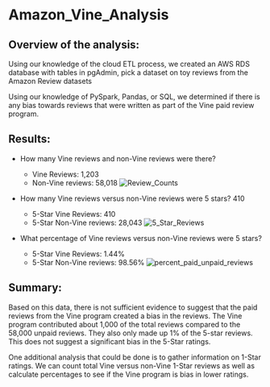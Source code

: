 # Amazon_Vine_Analysis

## Overview of the analysis:
Using our knowledge of the cloud ETL process, we created an AWS RDS database with tables in pgAdmin, pick a dataset on toy reviews from the Amazon Review datasets

Using our knowledge of PySpark, Pandas, or SQL, we determined if there is any bias towards reviews that were written as part of the Vine paid review program.


## Results:
 
* How many Vine reviews and non-Vine reviews were there?
    * Vine Reviews: 1,203
    * Non-Vine reviews: 58,018
    ![Review_Counts](https://user-images.githubusercontent.com/107375554/193724728-ce102f0e-1a1d-4721-99dd-3ae5fc05660e.png)

* How many Vine reviews versus non-Vine reviews were 5 stars? 410
    * 5-Star Vine Reviews: 410
    * 5-Star Non-Vine reviews: 28,043
    ![5_Star_Reviews](https://user-images.githubusercontent.com/107375554/193724763-778180ef-eca1-4211-9205-67a65bbba545.png)


* What percentage of Vine reviews versus non-Vine reviews were 5 stars?
    * 5-Star Vine Reviews: 1.44%
    * 5-Star Non-Vine reviews: 98.56%
    ![percent_paid_unpaid_reviews](https://user-images.githubusercontent.com/107375554/193724806-9bfbfed4-bb1b-41f5-898d-9e9e3e81b738.png)



## Summary: 

Based on this data, there is not sufficient evidence to suggest that the paid reviews from the Vine program created a bias in the reviews. The Vine program contributed about 1,000 of the total reviews compared to the 58,000 unpaid reviews. They also only made up 1% of the 5-star reviews. This does not suggest a significant bias in the 5-Star ratings. 

One additional analysis that could be done is to gather information on 1-Star ratings. We can count total Vine versus non-Vine 1-Star reviews as well as calculate percentages to see if the Vine program is bias in lower ratings. 
